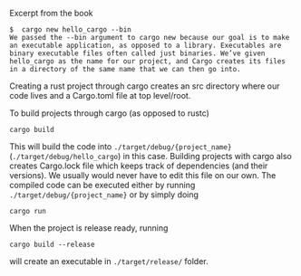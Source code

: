 Excerpt from the book
```
$  cargo new hello_cargo --bin
We passed the --bin argument to cargo new because our goal is to make an executable application, as opposed to a library. Executables are binary executable files often called just binaries. We’ve given hello_cargo as the name for our project, and Cargo creates its files in a directory of the same name that we can then go into.
```

Creating a rust project through cargo creates an src directory where our code lives and a Cargo.toml file at top level/root.

To build projects through cargo (as opposed to rustc)
```
cargo build
```
This will build the code into `./target/debug/{project_name}` (`./target/debug/hello_cargo`) in this case. Building projects with cargo also creates Cargo.lock file which keeps track of dependencies (and their versions). We usually would never have to edit this file on our own. The compiled code can be executed either by running `./target/debug/{project_name}` or by simply doing
```
cargo run
```
When the project is release ready, running
```
cargo build --release
```
will create an executable in `./target/release/` folder.